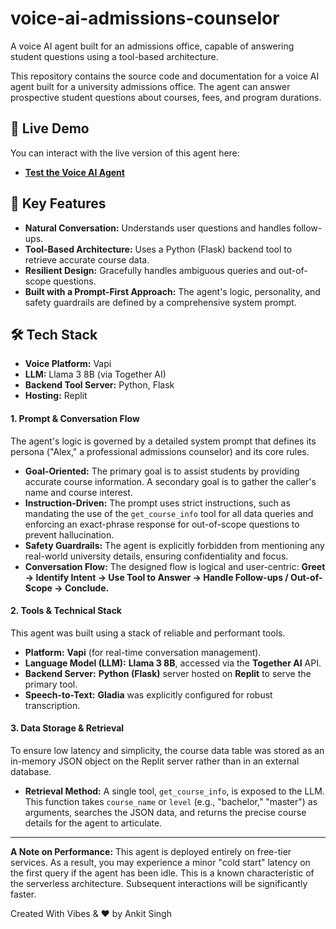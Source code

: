 # voice-ai-admissions-counselor

A voice AI agent built for an admissions office, capable of answering student questions using a tool-based architecture.

This repository contains the source code and documentation for a voice AI agent built for a university admissions office. The agent can answer prospective student questions about courses, fees, and program durations.

## 🚀 Live Demo

You can interact with the live version of this agent here:
*   **[Test the Voice AI Agent](https://vapi.ai?demo=true&shareKey=ce9f629b-9256-46f4-9604-a1a5f1621a9a&assistantId=1761dbb9-8e6b-48ce-a6ab-ff80647d64aa)**

## 🌟 Key Features

*   **Natural Conversation:** Understands user questions and handles follow-ups.
*   **Tool-Based Architecture:** Uses a Python (Flask) backend tool to retrieve accurate course data.
*   **Resilient Design:** Gracefully handles ambiguous queries and out-of-scope questions.
*   **Built with a Prompt-First Approach:** The agent's logic, personality, and safety guardrails are defined by a comprehensive system prompt.

## 🛠️ Tech Stack

*   **Voice Platform:** Vapi
*   **LLM:** Llama 3 8B (via Together AI)
*   **Backend Tool Server:** Python, Flask
*   **Hosting:** Replit


#### 1. Prompt & Conversation Flow

The agent's logic is governed by a detailed system prompt that defines its persona ("Alex," a professional admissions counselor) and its core rules.

*   **Goal-Oriented:** The primary goal is to assist students by providing accurate course information. A secondary goal is to gather the caller's name and course interest.
*   **Instruction-Driven:** The prompt uses strict instructions, such as mandating the use of the `get_course_info` tool for all data queries and enforcing an exact-phrase response for out-of-scope questions to prevent hallucination.
*   **Safety Guardrails:** The agent is explicitly forbidden from mentioning any real-world university details, ensuring confidentiality and focus.
*   **Conversation Flow:** The designed flow is logical and user-centric: **Greet -> Identify Intent -> Use Tool to Answer -> Handle Follow-ups / Out-of-Scope -> Conclude.**

#### 2. Tools & Technical Stack

This agent was built using a stack of reliable and performant tools.

*   **Platform:** **Vapi** (for real-time conversation management).
*   **Language Model (LLM):** **Llama 3 8B**, accessed via the **Together AI** API.
*   **Backend Server:** **Python (Flask)** server hosted on **Replit** to serve the primary tool.
*   **Speech-to-Text:** **Gladia** was explicitly configured for robust transcription.

#### 3. Data Storage & Retrieval

To ensure low latency and simplicity, the course data table was stored as an in-memory JSON object on the Replit server rather than in an external database.

*   **Retrieval Method:** A single tool, `get_course_info`, is exposed to the LLM. This function takes `course_name` or `level` (e.g., "bachelor," "master") as arguments, searches the JSON data, and returns the precise course details for the agent to articulate.

---
**A Note on Performance:** This agent is deployed entirely on free-tier services. As a result, you may experience a minor "cold start" latency on the first query if the agent has been idle. This is a known characteristic of the serverless architecture. Subsequent interactions will be significantly faster.


Created With Vibes & ❤️ by Ankit Singh
